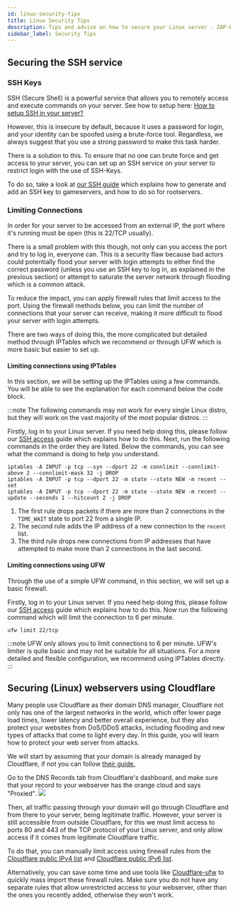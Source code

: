 ```yaml
---
id: linux-security-tips
title: Linux Security Tips
description: Tips and advice on how to secure your Linux server - ZAP-Hosting.com documentation
sidebar_label: Security Tips
---
```

## Securing the SSH service
### SSH Keys
SSH (Secure Shell) is a powerful service that allows you to remotely access and execute commands on your server. See how to setup here: [How to setup SSH in your server?](https://zap-hosting.com/guides/docs/vserver-linux-ssh)

However, this is insecure by default, because it uses a password for login, and your identity can be spoofed using a brute-force tool. Regardless, we always suggest that you use a strong password to make this task harder.

There is a solution to this. To ensure that no one can brute force and get access to your server, you can set up an SSH service on your server to restrict login with the use of SSH-Keys.

To do so, take a look at [our SSH guide](https://zap-hosting.com/guides/docs/vserver-linux-sshkey) which explains how to generate and add an SSH key to gameservers, and how to do so for rootservers.

### Limiting Connections
In order for your server to be accessed from an external IP, the port where it's running must be open (this is 22/TCP usually).

There is a small problem with this though, not only can you access the port and try to log in, everyone can. This is a security flaw because bad actors could potentially flood your server with login attempts to either find the correct password (unless you use an SSH key to log in, as explained in the previous section) or attempt to saturate the server network through flooding which is a common attack.

To reduce the impact, you can apply firewall rules that limit access to the port. Using the firewall methods below, you can limit the number of connections that your server can receive, making it more difficult to flood your server with login attempts.

There are two ways of doing this, the more complicated but detailed method through IPTables which we recommend or through UFW which is more basic but easier to set up.

#### Limiting connections using IPTables
In this section, we will be setting up the IPTables using a few commands. You will be able to see the explanation for each command below the code block.

:::note
The following commands may not work for every single Linux distro, but they will work on the vast majority of the most popular distros.
:::

Firstly, log in to your Linux server. If you need help doing this, please follow our [SSH access](https://zap-hosting.com/guides/docs/vserver-linux-ssh) guide which explains how to do this. Next, run the following commands in the order they are listed. Below the commands, you can see what the command is doing to help you understand.

```
iptables -A INPUT -p tcp --syn --dport 22 -m connlimit --connlimit-above 2 --connlimit-mask 32 -j DROP
iptables -A INPUT -p tcp --dport 22 -m state --state NEW -m recent --set
iptables -A INPUT -p tcp --dport 22 -m state --state NEW -m recent --update --seconds 1 --hitcount 2 -j DROP
```

1.  The first rule drops packets if there are more than 2 connections in the `TIME_WAIT` state to port 22 from a single IP.
2.  The second rule adds the IP address of a new connection to the `recent` list.
3.  The third rule drops new connections from IP addresses that have attempted to make more than 2 connections in the last second.

#### Limiting connections using UFW
Through the use of a simple UFW command, in this section, we will set up a basic firewall.

Firstly, log in to your Linux server. If you need help doing this, please follow our [SSH access](https://zap-hosting.com/guides/docs/vserver-linux-ssh) guide which explains how to do this. Now run the following command which will limit the connection to 6 per minute.

```
ufw limit 22/tcp
```

:::note
UFW only allows you to limit connections to 6 per minute. UFW's limiter is quite basic and may not be suitable for all situations. For a more detailed and flexible configuration, we recommend using IPTables directly.
:::

## Securing (Linux) webservers using Cloudflare
Many people use Cloudflare as their domain DNS manager, Cloudflare not only has one of the largest networks in the world, which offer lower page load times, lower latency and better overall experience, but they also protect your websites from DoS/DDoS attacks, including flooding and new types of attacks that come to light every day.
In this guide, you will learn how to protect your web server from attacks.

We will start by assuming that your domain is already managed by Cloudflare, if not you can follow [their guide.](https://developers.cloudflare.com/fundamentals/get-started/setup/add-site/)

Go to the DNS Records tab from Cloudflare's dashboard, and make sure that your record to your webserver has the orange cloud and says "Proxied".
![](https://i.imgur.com/wNEoWQP.png)

Then, all traffic passing through your domain will go through Cloudflare and from there to your server, being legitimate traffic.
However, your server is still accessible from outside Cloudflare, for this we must limit access to ports 80 and 443 of the TCP protocol of your Linux server, and only allow access if it comes from legitimate Cloudflare traffic.

To do that, you can manually limit access using firewall rules from the [Cloudflare public IPv4 list](https://cloudflare.com/ips-v4) and [Cloudflare public IPv6 list](https://cloudflare.com/ips-v6).

Alternatively, you can save some time and use tools like [Cloudflare-ufw](https://github.com/Paul-Reed/cloudflare-ufw) to quickly mass import these firewall rules.
Make sure you do not have any separate rules that allow unrestricted access to your webserver, other than the ones you recently added, otherwise they won't work.
